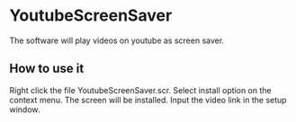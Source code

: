 # YoutubeScreenSaver
The software will play videos on youtube as screen saver.

## How to use it
Right click the file YoutubeScreenSaver.scr. Select install option on the context menu. The screen will be installed.
Input the video link in the setup window.
